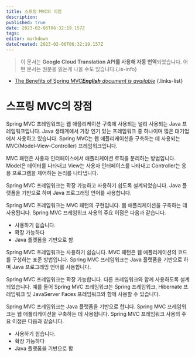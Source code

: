 ```yaml
---
title: 스프링 MVC의 이점
description: 
published: true
date: 2023-02-06T06:32:19.157Z
tags: 
editor: markdown
dateCreated: 2023-02-06T06:32:19.157Z
---
```


> 이 문서는 **Google Cloud Translation API를 사용해 자동 번역**되었습니다.
어떤 문서는 원문을 읽는게 나을 수도 있습니다.{.is-info}



- [The Benefits of Spring MVC***English** document is available*](/en/Knowledge-base/Spring-Boot/the-benefits-of-spring-mvc)
{.links-list}


# 스프링 MVC의 장점

Spring MVC 프레임워크는 웹 애플리케이션 구축에 사용되는 널리 사용되는 Java 프레임워크입니다. Java 생태계에서 가장 인기 있는 프레임워크 중 하나이며 많은 대기업에서 사용하고 있습니다. Spring MVC는 웹 애플리케이션을 구축하는 데 사용되는 MVC(Model-View-Controller) 프레임워크입니다.

MVC 패턴은 사용자 인터페이스에서 애플리케이션 로직을 분리하는 방법입니다. Model은 데이터를 나타내고 View는 사용자 인터페이스를 나타내고 Controller는 응용 프로그램을 제어하는 논리를 나타냅니다.

Spring MVC 프레임워크는 확장 가능하고 사용하기 쉽도록 설계되었습니다. Java 플랫폼을 기반으로 하며 Java 프로그래밍 언어를 사용합니다.

Spring MVC 프레임워크는 MVC 패턴의 구현입니다. 웹 애플리케이션을 구축하는 데 사용됩니다. Spring MVC 프레임워크 사용의 주요 이점은 다음과 같습니다.

- 사용하기 쉽습니다.
- 확장 가능하다
- Java 플랫폼을 기반으로 함

Spring MVC 프레임워크는 사용하기 쉽습니다. MVC 패턴은 웹 애플리케이션의 코드를 구성하는 표준 방법입니다. Spring MVC 프레임워크는 Java 플랫폼을 기반으로 하며 Java 프로그래밍 언어를 사용합니다.

Spring MVC 프레임워크는 확장 가능합니다. 다른 프레임워크와 함께 사용하도록 설계되었습니다. 예를 들어 Spring MVC 프레임워크는 Spring 프레임워크, Hibernate 프레임워크 및 JavaServer Faces 프레임워크와 함께 사용할 수 있습니다.

Spring MVC 프레임워크는 Java 플랫폼을 기반으로 합니다. Spring MVC 프레임워크는 웹 애플리케이션을 구축하는 데 사용됩니다. Spring MVC 프레임워크 사용의 주요 이점은 다음과 같습니다.

- 사용하기 쉽습니다.
- 확장 가능하다
- Java 플랫폼을 기반으로 함